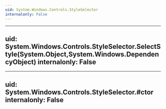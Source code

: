 ```yaml
---
uid: System.Windows.Controls.StyleSelector
internalonly: False
---
```


---
uid: System.Windows.Controls.StyleSelector.SelectStyle(System.Object,System.Windows.DependencyObject)
internalonly: False
---

---
uid: System.Windows.Controls.StyleSelector.#ctor
internalonly: False
---
